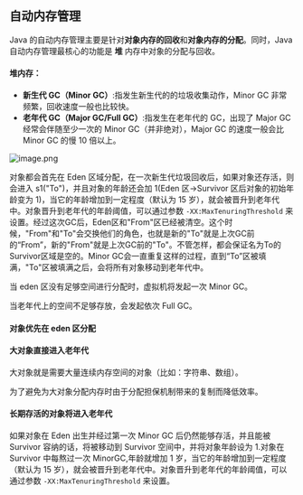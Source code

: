 ## 自动内存管理

Java 的自动内存管理主要是针对**对象内存的回收**和**对象内存的分配**。同时，Java 自动内存管理最核心的功能是 **堆** 内存中对象的分配与回收。

#### 堆内存：

- **新生代 GC（Minor GC）**:指发生新生代的的垃圾收集动作，Minor GC 非常频繁，回收速度一般也比较快。
- **老年代 GC（Major GC/Full GC）**:指发生在老年代的 GC，出现了 Major GC 经常会伴随至少一次的 Minor GC（并非绝对），Major GC 的速度一般会比 Minor GC 的慢 10 倍以上。



![image.png](https://upload-images.jianshu.io/upload_images/9229344-ac207823433d7c05.png?imageMogr2/auto-orient/strip%7CimageView2/2/w/1240)

对象都会首先在 Eden 区域分配，在一次新生代垃圾回收后，如果对象还存活，则会进入 s1("To")，并且对象的年龄还会加 1(Eden 区->Survivor 区后对象的初始年龄变为 1)，当它的年龄增加到一定程度（默认为 15 岁），就会被晋升到老年代中。对象晋升到老年代的年龄阈值，可以通过参数 `-XX:MaxTenuringThreshold` 来设置。经过这次GC后，Eden区和"From"区已经被清空。这个时候，"From"和"To"会交换他们的角色，也就是新的"To"就是上次GC前的“From”，新的"From"就是上次GC前的"To"。不管怎样，都会保证名为To的Survivor区域是空的。Minor GC会一直重复这样的过程，直到“To”区被填满，"To"区被填满之后，会将所有对象移动到老年代中。



当 eden 区没有足够空间进行分配时，虚拟机将发起一次 Minor GC。

当老年代上的空间不足够存放，会发起依次 Full GC。



#### 对象优先在 eden 区分配



#### 大对象直接进入老年代

大对象就是需要大量连续内存空间的对象（比如：字符串、数组）。

为了避免为大对象分配内存时由于分配担保机制带来的复制而降低效率。



#### 长期存活的对象将进入老年代

如果对象在 Eden 出生并经过第一次 Minor GC 后仍然能够存活，并且能被 Survivor 容纳的话，将被移动到 Survivor 空间中，并将对象年龄设为 1.对象在 Survivor 中每熬过一次 MinorGC,年龄就增加 1 岁，当它的年龄增加到一定程度（默认为 15 岁），就会被晋升到老年代中。对象晋升到老年代的年龄阈值，可以通过参数 `-XX:MaxTenuringThreshold` 来设置。



